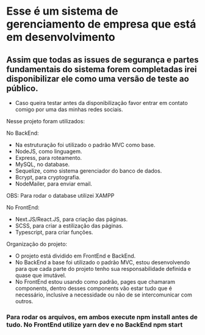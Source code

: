 # Esse é um sistema de gerenciamento de empresa que está em desenvolvimento

## Assim que todas as issues de segurança e partes fundamentais do sistema forem completadas irei disponibilizar ele como uma versão de teste ao público.

 - Caso queira testar antes da disponibilização favor entrar em contato comigo por uma das minhas redes sociais.

Nesse projeto foram utilizados:

No BackEnd:
- Na estruturação foi utilizado o padrão MVC como base.
- NodeJS, como linguagem.
- Express, para roteamento.
- MySQL, no database.
- Sequelize, como sistema gerenciador do banco de dados.
- Bcrypt, para cryptografia.
- NodeMailer, para enviar email.

OBS: Para rodar o database utilizei XAMPP

No FrontEnd:
- Next.JS/React.JS, para criação das páginas.
- SCSS, para criar a estilização das páginas.
- Typescript, para criar funções.

Organização do projeto:
- O projeto está dividido em FrontEnd e BackEnd.
- No BackEnd a base foi utilizado o padrão MVC, estou desenvolvendo para que cada parte do projeto tenho sua responsabilidade definida e quase que imutável.
- No FrontEnd estou usando como padrão, pages que chamaram components, dentro desses components vão estar tudo que é necessário, inclusive  a necessidade ou não de se intercomunicar com outros.

### Para rodar os arquivos, em ambos execute npm install antes de tudo. No FrontEnd utilize yarn dev e no BackEnd npm start
